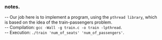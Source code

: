 ### notes.

-- Our job here is to implement a program, using the `pthread library`, which is based on the idea of the train-passengers problem.\
-- Compilation: `gcc -Wall -g train.c -o train -lpthread`.\
-- Execution: `./train 'num_of_seats' 'num_of_passengers'`.
